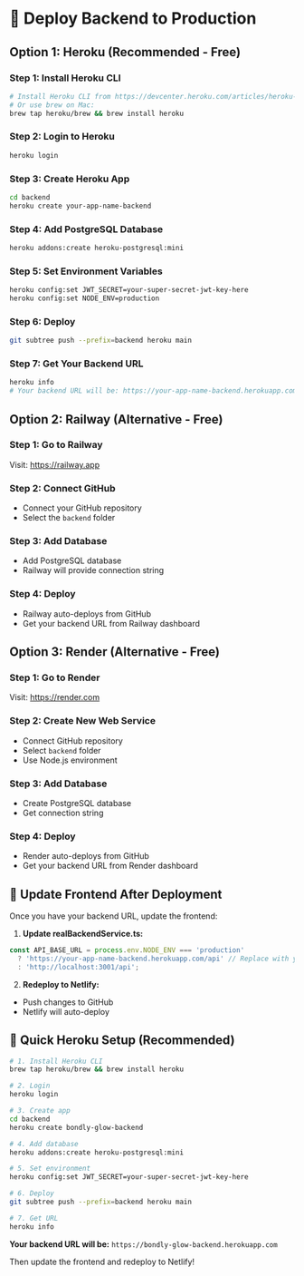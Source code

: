 # 🚀 Deploy Backend to Production

## Option 1: Heroku (Recommended - Free)

### Step 1: Install Heroku CLI
```bash
# Install Heroku CLI from https://devcenter.heroku.com/articles/heroku-cli
# Or use brew on Mac:
brew tap heroku/brew && brew install heroku
```

### Step 2: Login to Heroku
```bash
heroku login
```

### Step 3: Create Heroku App
```bash
cd backend
heroku create your-app-name-backend
```

### Step 4: Add PostgreSQL Database
```bash
heroku addons:create heroku-postgresql:mini
```

### Step 5: Set Environment Variables
```bash
heroku config:set JWT_SECRET=your-super-secret-jwt-key-here
heroku config:set NODE_ENV=production
```

### Step 6: Deploy
```bash
git subtree push --prefix=backend heroku main
```

### Step 7: Get Your Backend URL
```bash
heroku info
# Your backend URL will be: https://your-app-name-backend.herokuapp.com
```

## Option 2: Railway (Alternative - Free)

### Step 1: Go to Railway
Visit: https://railway.app

### Step 2: Connect GitHub
- Connect your GitHub repository
- Select the `backend` folder

### Step 3: Add Database
- Add PostgreSQL database
- Railway will provide connection string

### Step 4: Deploy
- Railway auto-deploys from GitHub
- Get your backend URL from Railway dashboard

## Option 3: Render (Alternative - Free)

### Step 1: Go to Render
Visit: https://render.com

### Step 2: Create New Web Service
- Connect GitHub repository
- Select `backend` folder
- Use Node.js environment

### Step 3: Add Database
- Create PostgreSQL database
- Get connection string

### Step 4: Deploy
- Render auto-deploys from GitHub
- Get your backend URL from Render dashboard

## 🔧 Update Frontend After Deployment

Once you have your backend URL, update the frontend:

1. **Update realBackendService.ts:**
```typescript
const API_BASE_URL = process.env.NODE_ENV === 'production' 
  ? 'https://your-app-name-backend.herokuapp.com/api' // Replace with your actual URL
  : 'http://localhost:3001/api';
```

2. **Redeploy to Netlify:**
- Push changes to GitHub
- Netlify will auto-deploy

## 🎯 Quick Heroku Setup (Recommended)

```bash
# 1. Install Heroku CLI
brew tap heroku/brew && brew install heroku

# 2. Login
heroku login

# 3. Create app
cd backend
heroku create bondly-glow-backend

# 4. Add database
heroku addons:create heroku-postgresql:mini

# 5. Set environment
heroku config:set JWT_SECRET=your-super-secret-jwt-key-here

# 6. Deploy
git subtree push --prefix=backend heroku main

# 7. Get URL
heroku info
```

**Your backend URL will be:** `https://bondly-glow-backend.herokuapp.com`

Then update the frontend and redeploy to Netlify!
